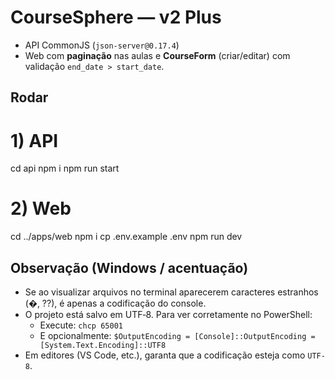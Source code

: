 # CourseSphere — v2 Plus
- API CommonJS (`json-server@0.17.4`)
- Web com **paginação** nas aulas e **CourseForm** (criar/editar) com validação `end_date > start_date`.

## Rodar
# 1) API
cd api
npm i
npm run start

# 2) Web
cd ../apps/web
npm i
cp .env.example .env
npm run dev


## Observação (Windows / acentuação)
- Se ao visualizar arquivos no terminal aparecerem caracteres estranhos (�, ??), é apenas a codificação do console.
- O projeto está salvo em UTF‑8. Para ver corretamente no PowerShell:
  - Execute: `chcp 65001`
  - E opcionalmente: `$OutputEncoding = [Console]::OutputEncoding = [System.Text.Encoding]::UTF8`
- Em editores (VS Code, etc.), garanta que a codificação esteja como `UTF-8`.






